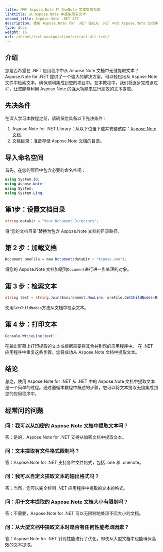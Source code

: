 ```yaml
---
title: 使用 Aspose.Note 的 OneNote 文本提取指南
linktitle: 从 Aspose.Note 中提取所有文本
second_title: Aspose.Note .NET API
description: 使用 Aspose.Note for .NET 轻松从 .NET 中的 Aspose.Note 文档中提取文本。请按照我们的分步指南进行无缝集成。
type: docs
weight: 16
url: /zh/net/text-manipulation/extract-all-text/
---
```

## 介绍
您是否希望在 .NET 应用程序中从 Aspose.Note 文档中无缝提取文本？ Aspose.Note for .NET 提供了一个强大的解决方案，可以轻松地从 Aspose.Note 文件中检索文本，确保顺利集成到您的项目中。在本教程中，我们将逐步完成该过程，让您能够利用 Aspose.Note 的强大功能来进行高效的文本提取。
## 先决条件
在深入学习本教程之前，请确保您具备以下先决条件：
1.  Aspose.Note for .NET Library：从以下位置下载并安装该库：[Aspose.Note 文档](https://reference.aspose.com/note/net/).
2. 文档目录：准备存储 Aspose.Note 文档的目录。
## 导入命名空间
首先，在您的项目中包含必要的命名空间：
```csharp
using System.IO;
using Aspose.Note;
using System;
using System.Linq;
```
## 第1步：设置文档目录
```csharp
string dataDir = "Your Document Directory";
```
将“您的文档目录”替换为包含 Aspose.Note 文档的目录路径。
## 第 2 步：加载文档
```csharp
Document oneFile = new Document(dataDir + "Aspose.one");
```
将您的 Aspose.Note 文档加载到`Document`进行进一步处理的对象。
## 第 3 步：检索文本
```csharp
string text = string.Join(Environment.NewLine, oneFile.GetChildNodes<RichText>().Select(e => e.Text)) + Environment.NewLine;
```
使用`GetChildNodes`方法从文档中检索文本。
## 第 4 步：打印文本
```csharp
Console.WriteLine(text);
```
在输出屏幕上打印提取的文本或根据需要将其合并到您的应用程序中。
在 .NET 应用程序中重复这些步骤，您将成功从 Aspose.Note 文档中提取文本。
## 结论
总之，使用 Aspose.Note for .NET 从 .NET 中的 Aspose.Note 文档中提取文本是一个简单的过程。通过遵循本教程中概述的步骤，您可以将文本提取无缝集成到您的应用程序中。
## 经常问的问题
### 问：我可以从加密的 Aspose.Note 文档中提取文本吗？
答：是的，Aspose.Note for .NET 支持从加密文档中提取文本。
### 问：文本提取有文件格式限制吗？
答：Aspose.Note for .NET 支持各种文件格式，包括 .one 和 .onenote。
### 问：我可以自定义提取文本的输出格式吗？
答：当然，您可以完全控制 .NET 应用程序中提取的文本的格式。
### 问：用于文本提取的 Aspose.Note 文档大小有限制吗？
答：不需要，Aspose.Note for .NET 可以无限制地处理不同大小的文档。
### 问：从大型文档中提取文本时是否有任何性能考虑因素？
答：Aspose.Note for .NET 针对性能进行了优化，即使从大型文档中也能确保高效的文本提取。